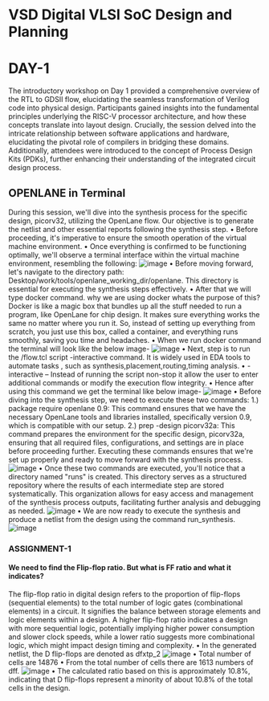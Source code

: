 # VSD Digital VLSI SoC Design and Planning
# DAY-1 
The introductory workshop on Day 1 provided a comprehensive overview of the RTL to GDSII flow, elucidating the seamless transformation of Verilog code into physical design. Participants gained insights into the fundamental principles underlying the RISC-V processor architecture, and how these concepts translate into layout design. Crucially, the session delved into the intricate relationship between software applications and hardware, elucidating the pivotal role of compilers in bridging these domains. Additionally, attendees were introduced to the concept of Process Design Kits (PDKs), further enhancing their understanding of the integrated circuit design process.
## OPENLANE in Terminal 
During this session, we'll dive into the synthesis process for the specific design, picorv32, utilizing the OpenLane flow. Our objective is to generate the netlist and other essential reports following the synthesis step.
•	Before proceeding, it's imperative to ensure the smooth operation of the virtual machine environment.
•	Once everything is confirmed to be functioning optimally, we'll observe a terminal interface within the virtual machine environment, resembling the following:
![image](https://github.com/ravinder61997/vsd_workshop/assets/170663775/a834119a-7e98-430c-942b-f1f78c53096d)
•	Before moving forward, let's navigate to the directory path: Desktop/work/tools/openlane_working_dir/openlane. This directory is essential for executing the synthesis steps effectively.
•	After that we will type docker command. why we are using docker whats the purpose of this?
Docker is like a magic box that bundles up all the stuff needed to run a program, like OpenLane for chip design. It makes sure everything works the same no matter where you run it. So, instead of setting up everything from scratch, you just use this box, called a container, and everything runs smoothly, saving you time and headaches.
•	When we run docker command the terminal will look like the below image-
![image](https://github.com/ravinder61997/vsd_workshop/assets/170663775/2ae9a9c3-0def-4905-8855-fe89175a3ed5)
•	Next, step is to run the /flow.tcl script -interactive command. It is widely used in EDA tools to automate tasks , such as synthesis,placement,routing,timing analysis.
•	-interactive – Instead of running the script non-stop it allow the user to enter additional commands or modify the execution flow integrity.
•	Hence after using this command we get the terminal like below image-
![image](https://github.com/ravinder61997/vsd_workshop/assets/170663775/0d5e7d2e-d564-49fe-8190-ffef26425a20)
•	Before diving into the synthesis step, we need to execute these two commands:
1.)	package require openlane 0.9: This command ensures that we have the necessary OpenLane tools and libraries installed, specifically version 0.9, which is compatible with our setup.
2.)	prep -design picorv32a: This command prepares the environment for the specific design, picorv32a, ensuring that all required files, configurations, and settings are in place before proceeding further.
Executing these commands ensures that we're set up properly and ready to move forward with the synthesis process.
![image](https://github.com/ravinder61997/vsd_workshop/assets/170663775/27f53357-3552-4e9c-890b-b90a7d654817)
•	Once these two commands are executed, you'll notice that a directory named "runs" is created. This directory serves as a structured repository where the results of each intermediate step are stored systematically. This organization allows for easy access and management of the synthesis process outputs, facilitating further analysis and debugging as needed.
![image](https://github.com/ravinder61997/vsd_workshop/assets/170663775/1e825472-b308-4f9d-a571-35b0222c76f2)
•	We are now ready to execute the synthesis and produce a netlist from the design using the command run_synthesis.
![image](https://github.com/ravinder61997/vsd_workshop/assets/170663775/9cc142e5-15eb-45b0-8f08-33d04d79d100)
### ASSIGNMENT-1
#### We need to find the Flip-flop ratio. But what is FF ratio and what it indicates?
The flip-flop ratio in digital design refers to the proportion of flip-flops (sequential elements) to the total number of logic gates (combinational elements) in a circuit. It signifies the balance between storage elements and logic elements within a design. A higher flip-flop ratio indicates a design with more sequential logic, potentially implying higher power consumption and slower clock speeds, while a lower ratio suggests more combinational logic, which might impact design timing and complexity.
•	In the generated netlist, the D flip-flops are denoted as dfxtp_2 
![image](https://github.com/ravinder61997/vsd_workshop/assets/170663775/fbff20da-04ad-4f61-a9ee-ae676429460e)
•	Total number of cells are 14876 
•	From the total number of cells there are 1613 numbers of dff.
![image](https://github.com/ravinder61997/vsd_workshop/assets/170663775/82792bc7-3fa8-4cb5-aad2-88e6e9ed76dd)
•	The calculated ratio based on this is approximately 10.8%, indicating that D flip-flops represent a minority of about 10.8% of the total cells in the design.









